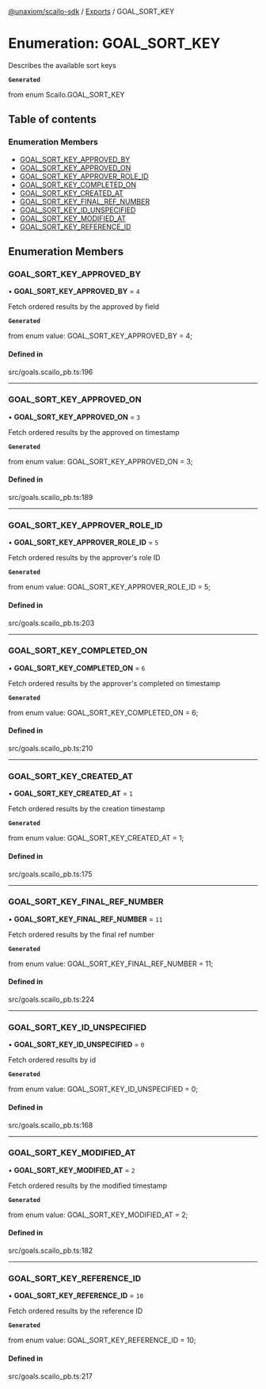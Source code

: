 [@unaxiom/scailo-sdk](../README.md) / [Exports](../modules.md) / GOAL\_SORT\_KEY

# Enumeration: GOAL\_SORT\_KEY

Describes the available sort keys

**`Generated`**

from enum Scailo.GOAL_SORT_KEY

## Table of contents

### Enumeration Members

- [GOAL\_SORT\_KEY\_APPROVED\_BY](GOAL_SORT_KEY.md#goal_sort_key_approved_by)
- [GOAL\_SORT\_KEY\_APPROVED\_ON](GOAL_SORT_KEY.md#goal_sort_key_approved_on)
- [GOAL\_SORT\_KEY\_APPROVER\_ROLE\_ID](GOAL_SORT_KEY.md#goal_sort_key_approver_role_id)
- [GOAL\_SORT\_KEY\_COMPLETED\_ON](GOAL_SORT_KEY.md#goal_sort_key_completed_on)
- [GOAL\_SORT\_KEY\_CREATED\_AT](GOAL_SORT_KEY.md#goal_sort_key_created_at)
- [GOAL\_SORT\_KEY\_FINAL\_REF\_NUMBER](GOAL_SORT_KEY.md#goal_sort_key_final_ref_number)
- [GOAL\_SORT\_KEY\_ID\_UNSPECIFIED](GOAL_SORT_KEY.md#goal_sort_key_id_unspecified)
- [GOAL\_SORT\_KEY\_MODIFIED\_AT](GOAL_SORT_KEY.md#goal_sort_key_modified_at)
- [GOAL\_SORT\_KEY\_REFERENCE\_ID](GOAL_SORT_KEY.md#goal_sort_key_reference_id)

## Enumeration Members

### GOAL\_SORT\_KEY\_APPROVED\_BY

• **GOAL\_SORT\_KEY\_APPROVED\_BY** = ``4``

Fetch ordered results by the approved by field

**`Generated`**

from enum value: GOAL_SORT_KEY_APPROVED_BY = 4;

#### Defined in

src/goals.scailo_pb.ts:196

___

### GOAL\_SORT\_KEY\_APPROVED\_ON

• **GOAL\_SORT\_KEY\_APPROVED\_ON** = ``3``

Fetch ordered results by the approved on timestamp

**`Generated`**

from enum value: GOAL_SORT_KEY_APPROVED_ON = 3;

#### Defined in

src/goals.scailo_pb.ts:189

___

### GOAL\_SORT\_KEY\_APPROVER\_ROLE\_ID

• **GOAL\_SORT\_KEY\_APPROVER\_ROLE\_ID** = ``5``

Fetch ordered results by the approver's role ID

**`Generated`**

from enum value: GOAL_SORT_KEY_APPROVER_ROLE_ID = 5;

#### Defined in

src/goals.scailo_pb.ts:203

___

### GOAL\_SORT\_KEY\_COMPLETED\_ON

• **GOAL\_SORT\_KEY\_COMPLETED\_ON** = ``6``

Fetch ordered results by the approver's completed on timestamp

**`Generated`**

from enum value: GOAL_SORT_KEY_COMPLETED_ON = 6;

#### Defined in

src/goals.scailo_pb.ts:210

___

### GOAL\_SORT\_KEY\_CREATED\_AT

• **GOAL\_SORT\_KEY\_CREATED\_AT** = ``1``

Fetch ordered results by the creation timestamp

**`Generated`**

from enum value: GOAL_SORT_KEY_CREATED_AT = 1;

#### Defined in

src/goals.scailo_pb.ts:175

___

### GOAL\_SORT\_KEY\_FINAL\_REF\_NUMBER

• **GOAL\_SORT\_KEY\_FINAL\_REF\_NUMBER** = ``11``

Fetch ordered results by the final ref number

**`Generated`**

from enum value: GOAL_SORT_KEY_FINAL_REF_NUMBER = 11;

#### Defined in

src/goals.scailo_pb.ts:224

___

### GOAL\_SORT\_KEY\_ID\_UNSPECIFIED

• **GOAL\_SORT\_KEY\_ID\_UNSPECIFIED** = ``0``

Fetch ordered results by id

**`Generated`**

from enum value: GOAL_SORT_KEY_ID_UNSPECIFIED = 0;

#### Defined in

src/goals.scailo_pb.ts:168

___

### GOAL\_SORT\_KEY\_MODIFIED\_AT

• **GOAL\_SORT\_KEY\_MODIFIED\_AT** = ``2``

Fetch ordered results by the modified timestamp

**`Generated`**

from enum value: GOAL_SORT_KEY_MODIFIED_AT = 2;

#### Defined in

src/goals.scailo_pb.ts:182

___

### GOAL\_SORT\_KEY\_REFERENCE\_ID

• **GOAL\_SORT\_KEY\_REFERENCE\_ID** = ``10``

Fetch ordered results by the reference ID

**`Generated`**

from enum value: GOAL_SORT_KEY_REFERENCE_ID = 10;

#### Defined in

src/goals.scailo_pb.ts:217
